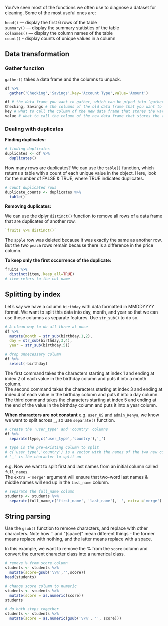 You’ve seen most of the functions we often use to diagnose a dataset for cleaning. Some of the most useful ones are:

`head()` — display the first 6 rows of the table  
`summary()` — display the summary statistics of the table  
`colnames()` — display the column names of the table  
`count()` - display counts of unique values in a column

## Data transformation
### Gather function
`gather()` takes a data frame and the columns to unpack.
```r
df %>%
  gather('Checking','Savings',key='Account Type',value='Amount')
```
```r
df # the data frame you want to gather, which can be piped into `gather()`
Checking, Savings # the columns of the old data frame that you want to turn into variables
key # what to call the column of the new data frame that stores the variables
value # what to call the column of the new data frame that stores the values
````
### Dealing with duplicates
**Finding duplicates:**
```r
# finding duplicates
duplicates <- df %>%
  duplicates()
```
  
How many rows are duplicates? We can use the `table()` function, which returns a table with a count of each unique value in the object. Here, look for the number of FALSE & TRUE, where TRUE indicates duplicates.

```r
# count duplicated rows
duplicate_counts <- duplicates %>%
  table()
```

**Removing duplicates:** 

We can use the dplyr `distinct()` function to remove all rows of a data frame that are duplicates of another row.  

```r
`fruits %>% distinct()`
```
The `apple` row was deleted because it was exactly the same as another row. But the two `peach` rows remain because there is a difference in the price column.  
  

**To keep only the first occurrence of the duplicate:**
```r
fruits %>%
  distinct(item,.keep_all=TRUE)
# item refers to the col name
```

## Splitting by index
Let’s say we have a column `birthday` with data formatted in MMDDYYYY format. We want to split this data into day, month, and year so that we can use these columns as separate features.  Use `str_sub()` to do so.

```r
# A clean way to do all three at once
df %>%
  mutate(month = str_sub(birthday,1,2),
  day = str_sub(birthday,3,4),
  year = str_sub(birthday,5))

# drop unnecessary column
df %>%
  select(-birthday)

```
The first command takes the characters starting at index 1 and ending at index 2 of each value in the birthday column and puts it into a month column.  
The second command takes the characters starting at index 3 and ending at index 4 of each value in the birthday column and puts it into a day column.  
The third command takes the characters starting at index 5 and ending at the end of the value in the birthday column and puts it into a year column.  

**When characters are not constant**
e.g. `user_US` and `admin_Kenya`, we know we want to split across `_`, so use `separate()` function.

```r
# Create the 'user_type' and 'country' columns
df %>%
  separate(type,c('user_type','country'),'_')

# type is the pre-existing column to split
# c('user_type','country') is a vector with the names of the two new columns
# '_' is the character to split on
```
e.g. Now we want to split first and last names from an initial column called `full_names`.  
The `extra ='merge'` argument will ensure that two-word last names & middle names will end up in the `last_name` column.
```r
# separate the full_name column
students <- students %>%
  separate(full_name,c('first_name', 'last_name'),' ', extra ='merge')
```

## String parsing
Use the `gsub()` function to remove characters, and replace with other characters. Note how `` and "(space)" mean different things - the former means replace with nothing, and the latter means replace with a space.  

In this example, we want to remove the % from the `score` column and convert the current character class into a numerical class.

```r
# remove % from score column
students <- students %>%
  mutate(score=gsub('\\%','',score))
head(students)

# change score column to numeric
students <- students %>%
  mutate(score = as.numeric(score))
students

# do both steps together
students <- students %>%
  mutate(score = as.numeric(gsub('\\%', '', score)))
```
